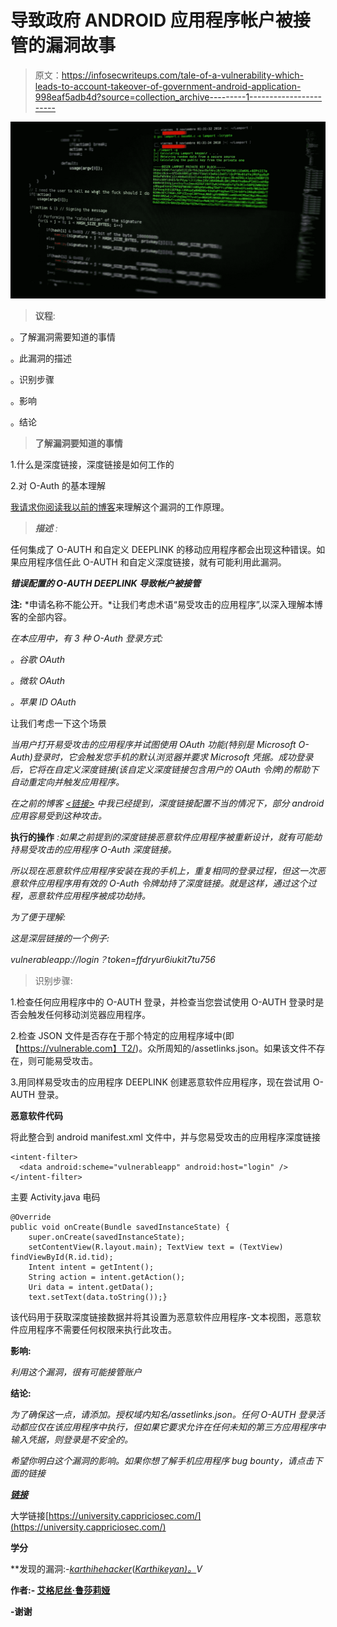# 导致政府 ANDROID 应用程序帐户被接管的漏洞故事

> 原文：<https://infosecwriteups.com/tale-of-a-vulnerability-which-leads-to-account-takeover-of-government-android-application-998eaf5adb4d?source=collection_archive---------1----------------------->

![](img/b97e31228fcfd2e4bad7f33b48c3f786.png)

> **议程**:

。了解漏洞需要知道的事情

。此漏洞的描述

。识别步骤

。影响

。结论

> **了解漏洞要知道的事情**

1.什么是深度链接，深度链接是如何工作的

2.对 O-Auth 的基本理解

[我请求你阅读我以前的博客](https://medium.com/@cappriciosec/how-i-hacked-billion-android-users-social-and-3rd-party-account-a-story-about-5000-bug-c422ca43bd2)来理解这个漏洞的工作原理。

> ***描述*** *:*

任何集成了 O-AUTH 和自定义 DEEPLINK 的移动应用程序都会出现这种错误。如果应用程序信任此 O-AUTH 和自定义深度链接，就有可能利用此漏洞。

***错误配置的 O-AUTH DEEPLINK 导致帐户被接管***

**注:** *申请名称不能公开。*让我们考虑术语“易受攻击的应用程序”,以深入理解本博客的全部内容。

*在本应用中，有 3 种 O-Auth 登录方式:*

*。谷歌 OAuth*

*。微软 OAuth*

*。苹果 ID OAuth*

让我们考虑一下这个场景

*当用户打开易受攻击的应用程序并试图使用 OAuth 功能(特别是 Microsoft O-Auth)登录时，它会触发您手机的默认浏览器并要求 Microsoft 凭据。成功登录后，它将在自定义深度链接(该自定义深度链接包含用户的 OAuth 令牌)的帮助下自动重定向并触发应用程序。*

*在之前的博客* [*<链接>*](https://medium.com/@cappriciosec/how-i-hacked-billion-android-users-social-and-3rd-party-account-a-story-about-5000-bug-c422ca43bd2) *中我已经提到，深度链接配置不当的情况下，部分 android 应用容易受到这种攻击。*

**执行的操作** *:如果之前提到的深度链接恶意软件应用程序被重新设计，就有可能劫持易受攻击的应用程序 O-Auth 深度链接。*

*所以现在恶意软件应用程序安装在我的手机上，重复相同的登录过程，但这一次恶意软件应用程序用有效的 O-Auth 令牌劫持了深度链接。就是这样，通过这个过程，恶意软件应用程序被成功劫持。*

*为了便于理解:*

*这是深层链接的一个例子:*

*vulnerableapp://login？token=ffdryur6iukit7tu756*

> 识别步骤:

1.检查任何应用程序中的 O-AUTH 登录，并检查当您尝试使用 O-AUTH 登录时是否会触发任何移动浏览器应用程序。

2.检查 JSON 文件是否存在于那个特定的应用程序域中(即【https://vulnerable.com】T2/)。众所周知的/assetlinks.json。如果该文件不存在，则可能易受攻击。

3.用同样易受攻击的应用程序 DEEPLINK 创建恶意软件应用程序，现在尝试用 O-AUTH 登录。

**恶意软件代码**

将此整合到 android manifest.xml 文件中，并与您易受攻击的应用程序深度链接

```
<intent-filter>
  <data android:scheme="vulnerableapp" android:host="login" />
</intent-filter>
```

主要 Activity.java 电码

```
@Override
public void onCreate(Bundle savedInstanceState) {
    super.onCreate(savedInstanceState);
    setContentView(R.layout.main); TextView text = (TextView) findViewById(R.id.tid);
    Intent intent = getIntent();
    String action = intent.getAction();
    Uri data = intent.getData();
    text.setText(data.toString());}
```

该代码用于获取深度链接数据并将其设置为恶意软件应用程序-文本视图，恶意软件应用程序不需要任何权限来执行此攻击。

**影响:**

*利用这个漏洞，很有可能接管账户*

**结论:**

*为了确保这一点，请添加。授权域内知名/assetlinks.json。任何 O-AUTH 登录活动都应仅在该应用程序中执行，但如果它要求允许在任何未知的第三方应用程序中输入凭据，则登录是不安全的。*

*希望你明白这个漏洞的影响。如果你想了解手机应用程序 bug bounty，请点击下面的链接*

[***链接***](https://university.cappriciosec.com/mobileappbugbounty.html)

大学链接[https://university.cappriciosec.com/](https://university.cappriciosec.com/)

**学分**

**发现的漏洞:-*[*karthihehacker*](http://karthithehacker.com)*(*[*Karthikeyan)。*](https://medium.com/u/a14784d94f2c?source=post_page-----c422ca43bd2--------------------------------)V*

**作者:- [艾格尼丝·鲁莎莉娅](https://www.linkedin.com/in/agnes-rusaliya-3b18481b7/)**

****-谢谢****